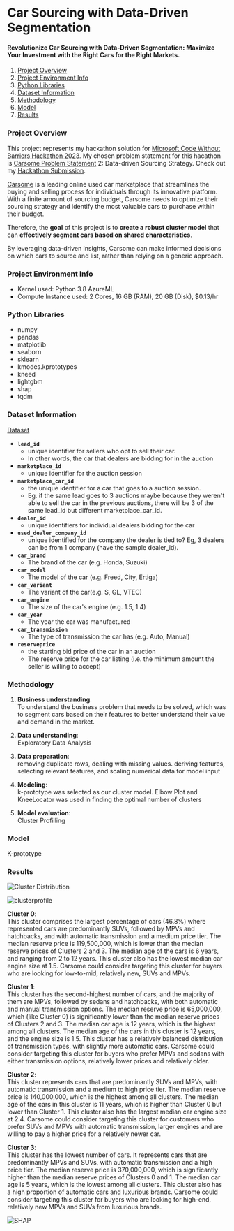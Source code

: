 # Car Sourcing with Data-Driven Segmentation
#### Revolutionize Car Sourcing with Data-Driven Segmentation: Maximize Your Investment with the Right Cars for the Right Markets.

1. [Project Overview](#ProjectOverview)
2. [Project Environment Info](#ProjectEnvironmentInfo)
3. [Python Libraries](#PythonLibraries)
4. [Dataset Information](#DatasetInformation)
5. [Methodology](#Methodology)
6. [Model](#model)
7. [Results](#results)

### Project Overview <a name="ProjectOverview"></a> 
This project represents my hackathon solution for [Microsoft Code Without Barriers Hackathon 2023](https://cwb2023.devpost.com/). My chosen problem statement for this hacathon is [Carsome Problem Statement](https://cwb2023.devpost.com/forum_topics/37295-carsome) 2: Data-driven Sourcing Strategy. Check out my [Hackathon Submission](https://devpost.com/software/car-dealers-segmentation?ref_content=my-projects-tab&ref_feature=my_projects).   

[Carsome](https://www.carsome.my/) is a leading online used car marketplace that streamlines the buying and selling process for individuals through its innovative platform. With a finite amount of sourcing budget, Carsome needs to optimize their sourcing strategy and identify the most valuable cars to purchase within their budget.   

Therefore, the **goal** of this project is to **create a robust cluster model** that can **effectively segment cars based on shared characteristics**.   

By leveraging data-driven insights, Carsome can make informed decisions on which cars to source and list, rather than relying on a generic approach.

### Project Environment Info <a name="ProjectEnvironmentInfo"></a>
- Kernel used: Python 3.8 AzureML   
- Compute Instance used: 2 Cores, 16 GB (RAM), 20 GB (Disk), $0.13/hr 

### Python Libraries <a name="PythonLibraries"></a>
- numpy
- pandas
- matplotlib
- seaborn
- sklearn
- kmodes.kprototypes
- kneed
- lightgbm
- shap
- tqdm

### Dataset Information <a name="DatasetInformation"></a>
[Dataset](https://github.com/Alicia2203/CarsomeCarsSegmentation/blob/main/Brand_Model_CarType.csv)

-   **`lead_id`**   
	- unique identifier for sellers who opt to sell their car. 
	- In other words, the car that dealers are bidding for in the auction 
-   **`marketplace_id`**    
	- unique identifier for the auction session 
-   **`marketplace_car_id`**    
	- the unique identifier for a car that goes to a auction session.   
	- Eg. if the same lead goes to 3 auctions maybe because they weren't able to sell the car in the previous auctions, there will be 3 of the same lead_id but different marketplace_car_id. 
-   **`dealer_id`**    
	- unique identifiers for individual dealers bidding for the car 
-   **`used_dealer_company_id`**    
	- unique identified for the company the dealer is tied to? Eg, 3 dealers can be from 1 company (have the sample dealer_id). 
-   **`car_brand`**  
	- The brand of the car (e.g. Honda, Suzuki)
-   **`car_model`**
	- The model of the car (e.g. Freed, City, Ertiga)
-   **`car_variant`**
	-  The variant of the car(e.g. S, GL, VTEC)
-   **`car_engine`**
	- The size of the car's engine (e.g. 1.5, 1.4)
-   **`car_year`**
	- The year the car was manufactured
-   **`car_transmission`**   
	- The type of transmission the car has (e.g. Auto, Manual)
-   **`reserveprice`**   
	- the starting bid price of the car in an auction   
	- The reserve price for the car listing (i.e. the minimum amount the seller is willing to accept)

### Methodology <a name="Methodology"></a>
1. **Business understanding**:     
To understand the business problem that needs to be solved, which was to segment cars based on their features to better understand their value and demand in the market.

2. **Data understanding**:   
Exploratory Data Analysis

3. **Data preparation**:    
removing duplicate rows, dealing with missing values. deriving features, selecting relevant features, and scaling numerical data for model input

4. **Modeling**:    
k-prototype was selected as our cluster model. Elbow Plot and KneeLocator was used in finding the optimal number of clusters

5. **Model evaluation**:    
Cluster Profilling

### Model <a name="model"></a>
K-prototype


### Results <a name="Methodology"></a>
![Cluster Distribution](https://github.com/Alicia2203/CarsomeCarsSegmentation/blob/main/cluster%20dist.png)


![clusterprofile](https://github.com/Alicia2203/CarsomeCarsSegmentation/blob/main/Cluster%20Profile.png)

**Cluster 0**:   
This cluster comprises the largest percentage of cars (46.8%) where represented cars are predominantly SUVs, followed by MPVs and hatchbacks, and with automatic transmission and a medium price tier. The median reserve price is 119,500,000, which is lower than the median reserve prices of Clusters 2 and 3. The median age of the cars is 6 years, and ranging from 2 to 12 years. This cluster also has the lowest median car engine size at 1.5. Carsome could consider targeting this cluster for buyers who are looking for low-to-mid, relatively new, SUVs and MPVs. 

**Cluster 1**:   
This cluster has the second-highest number of cars, and the majority of them are MPVs, followed by sedans and hatchbacks, with both automatic and manual transmission options. The median reserve price is 65,000,000, which (like Cluster 0) is significantly lower than the median reserve prices of Clusters 2 and 3. The median car age is 12 years, which is the highest among all clusters. The median age of the cars in this cluster is 12 years, and the engine size is 1.5. This cluster has a relatively balanced distribution of transmission types, with slightly more automatic cars. Carsome could consider targeting this cluster for buyers who prefer MPVs and sedans with either transmission options, relatively lower prices and relatively older.

**Cluster 2**:   
This cluster represents cars that are predominantly SUVs and MPVs, with automatic transmission and a medium to high price tier. The median reserve price is 140,000,000, which is the highest among all clusters. The median age of the cars in this cluster is 11 years, which is higher than Cluster 0 but lower than Cluster 1. This cluster also has the largest median car engine size at 2.4. Carsome could consider targeting this cluster for customers who prefer SUVs and MPVs with automatic transmission, larger engines and are willing to pay a higher price for a relatively newer car.

**Cluster 3**:   
This cluster has the lowest number of cars. It represents cars that are predominantly MPVs and SUVs, with automatic transmission and a high price tier. The median reserve price is 370,000,000, which is significantly higher than the median reserve prices of Clusters 0 and 1. The median car age is 5 years, which is the lowest among all clusters. This cluster also has a high proportion of automatic cars and luxurious brands. Carsome could consider targeting this cluster for buyers who are looking for high-end, relatively new MPVs and SUVs from luxurious brands.

![SHAP](https://github.com/Alicia2203/CarsomeCarsSegmentation/blob/main/shap.png)
